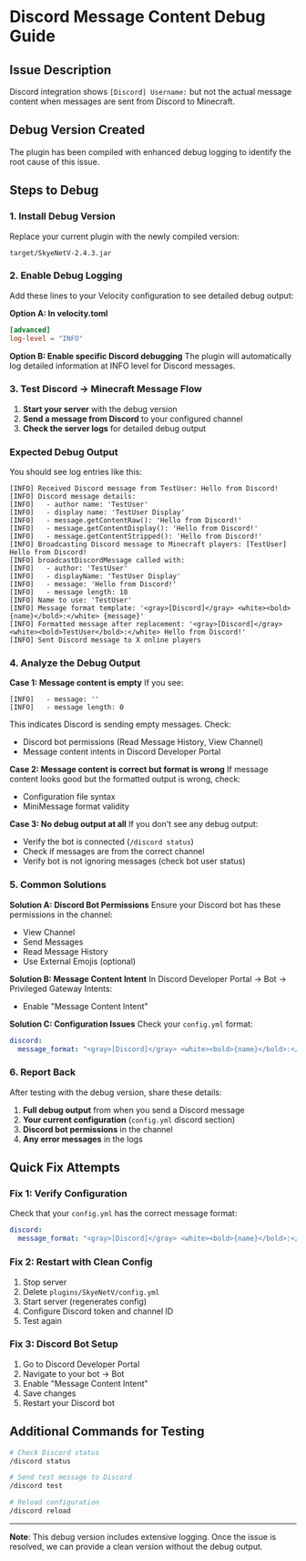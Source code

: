 # Discord Message Content Debug Guide

## Issue Description
Discord integration shows `[Discord] Username:` but not the actual message content when messages are sent from Discord to Minecraft.

## Debug Version Created
The plugin has been compiled with enhanced debug logging to identify the root cause of this issue.

## Steps to Debug

### 1. Install Debug Version
Replace your current plugin with the newly compiled version:
```
target/SkyeNetV-2.4.3.jar
```

### 2. Enable Debug Logging
Add these lines to your Velocity configuration to see detailed debug output:

**Option A: In velocity.toml**
```toml
[advanced]
log-level = "INFO"
```

**Option B: Enable specific Discord debugging**
The plugin will automatically log detailed information at INFO level for Discord messages.

### 3. Test Discord → Minecraft Message Flow

1. **Start your server** with the debug version
2. **Send a message from Discord** to your configured channel
3. **Check the server logs** for detailed debug output

### Expected Debug Output
You should see log entries like this:

```
[INFO] Received Discord message from TestUser: Hello from Discord!
[INFO] Discord message details:
[INFO]   - author name: 'TestUser'
[INFO]   - display name: 'TestUser Display'
[INFO]   - message.getContentRaw(): 'Hello from Discord!'
[INFO]   - message.getContentDisplay(): 'Hello from Discord!'
[INFO]   - message.getContentStripped(): 'Hello from Discord!'
[INFO] Broadcasting Discord message to Minecraft players: [TestUser] Hello from Discord!
[INFO] broadcastDiscordMessage called with:
[INFO]   - author: 'TestUser'
[INFO]   - displayName: 'TestUser Display'
[INFO]   - message: 'Hello from Discord!'
[INFO]   - message length: 18
[INFO] Name to use: 'TestUser'
[INFO] Message format template: '<gray>[Discord]</gray> <white><bold>{name}</bold>:</white> {message}'
[INFO] Formatted message after replacement: '<gray>[Discord]</gray> <white><bold>TestUser</bold>:</white> Hello from Discord!'
[INFO] Sent Discord message to X online players
```

### 4. Analyze the Debug Output

**Case 1: Message content is empty**
If you see:
```
[INFO]   - message: ''
[INFO]   - message length: 0
```
This indicates Discord is sending empty messages. Check:
- Discord bot permissions (Read Message History, View Channel)
- Message content intents in Discord Developer Portal

**Case 2: Message content is correct but format is wrong**
If message content looks good but the formatted output is wrong, check:
- Configuration file syntax
- MiniMessage format validity

**Case 3: No debug output at all**
If you don't see any debug output:
- Verify the bot is connected (`/discord status`)
- Check if messages are from the correct channel
- Verify bot is not ignoring messages (check bot user status)

### 5. Common Solutions

**Solution A: Discord Bot Permissions**
Ensure your Discord bot has these permissions in the channel:
- View Channel
- Send Messages
- Read Message History
- Use External Emojis (optional)

**Solution B: Message Content Intent**
In Discord Developer Portal → Bot → Privileged Gateway Intents:
- Enable "Message Content Intent"

**Solution C: Configuration Issues**
Check your `config.yml` format:
```yaml
discord:
  message_format: "<gray>[Discord]</gray> <white><bold>{name}</bold>:</white> {message}"
```

### 6. Report Back
After testing with the debug version, share these details:

1. **Full debug output** from when you send a Discord message
2. **Your current configuration** (`config.yml` discord section)
3. **Discord bot permissions** in the channel
4. **Any error messages** in the logs

## Quick Fix Attempts

### Fix 1: Verify Configuration
Check that your `config.yml` has the correct message format:
```yaml
discord:
  message_format: "<gray>[Discord]</gray> <white><bold>{name}</bold>:</white> {message}"
```

### Fix 2: Restart with Clean Config
1. Stop server
2. Delete `plugins/SkyeNetV/config.yml`
3. Start server (regenerates config)
4. Configure Discord token and channel ID
5. Test again

### Fix 3: Discord Bot Setup
1. Go to Discord Developer Portal
2. Navigate to your bot → Bot
3. Enable "Message Content Intent"
4. Save changes
5. Restart your Discord bot

## Additional Commands for Testing

```bash
# Check Discord status
/discord status

# Send test message to Discord
/discord test

# Reload configuration
/discord reload
```

---

**Note**: This debug version includes extensive logging. Once the issue is resolved, we can provide a clean version without the debug output.
